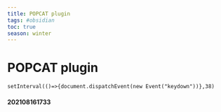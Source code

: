 ```yaml
---
title: POPCAT plugin
tags: #obsidian 
toc: true
season: winter
---
```

# POPCAT plugin

```JS
setInterval(()=>{document.dispatchEvent(new Event("keydown"))},38)
```

#### 202108161733